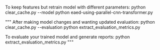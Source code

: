 To keep features but retrain model with different parameters:
python clear_cache.py --model
python eaed-using-parallel-cnn-transformer.py

"""
After making model changes and wanting updated evaluation:
python clear_cache.py --evaluation
python extract_evaluation_metrics.py

To evaluate your trained model and generate reports:
python extract_evaluation_metrics.py
"""